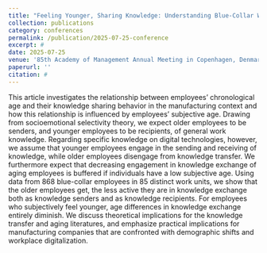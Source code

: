 ```yaml
---
title: "Feeling Younger, Sharing Knowledge: Understanding Blue-Collar Workers’ Knowledge Transfer Behaviour"
collection: publications
category: conferences
permalink: /publication/2025-07-25-conference
excerpt: #
date: 2025-07-25
venue: '85th Academy of Management Annual Meeting in Copenhagen, Denmark'
paperurl: ''
citation: #
---
```


This article investigates the relationship between employees’ chronological age and their knowledge sharing behavior in the manufacturing context and how this relationship is influenced by employees’ subjective age. Drawing from socioemotional selectivity theory, we expect older employees to be senders, and younger employees to be recipients, of general work knowledge. Regarding specific knowledge on digital technologies, however, we assume that younger employees engage in the sending and receiving of knowledge, while older employees disengage from knowledge transfer. We furthermore expect that decreasing engagement in knowledge exchange of aging employees is buffered if individuals have a low subjective age. Using data from 868 blue-collar employees in 85 distinct work units, we show that the older employees get, the less active they are in knowledge exchange both as knowledge senders and as knowledge recipients. For employees who subjectively feel younger, age differences in knowledge exchange entirely diminish. We discuss theoretical implications for the knowledge transfer and aging literatures, and emphasize practical implications for manufacturing companies that are confronted with demographic shifts and workplace digitalization.
